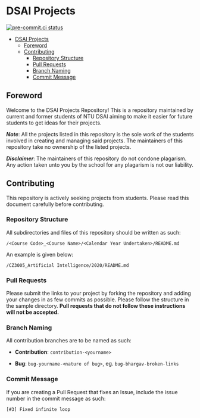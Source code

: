 # DSAI Projects

[![pre-commit.ci status](https://results.pre-commit.ci/badge/github/NTU-DSAI/DSAI-Projects/master.svg)](https://results.pre-commit.ci/latest/github/NTU-DSAI/DSAI-Projects/master)

- [DSAI Projects](#dsai-projects)
  - [Foreword](#foreword)
  - [Contributing](#contributing)
    - [Repository Structure](#repository-structure)
    - [Pull Requests](#pull-requests)
    - [Branch Naming](#branch-naming)
    - [Commit Message](#commit-message)

## Foreword

Welcome to the DSAI Projects Repository! This is a repository maintained by current and former students of NTU DSAI aiming to make it easier for future students to get ideas for their projects.

_**Note**_: All the projects listed in this repository is the sole work of the students involved in creating and managing said projects. The maintainers of this repository take no ownership of the listed projects.

_**Disclaimer**_: The maintainers of this repository do not condone plagarism. Any action taken unto you by the school for any plagarism is not our liability.

## Contributing

This repository is actively seeking projects from students. Please read this document carefully before contributing.

### Repository Structure

All subdirectories and files of this repository should be written as such:

```text
/<Course Code>_<Course Name>/<Calendar Year Undertaken>/README.md
```

An example is given below:

```text
/CZ3005_Artificial Intelligence/2020/README.md
```

### Pull Requests

Please submit the links to your project by forking the repository and adding your changes in as few commits as possible. Please follow the structure in the sample directory. **Pull requests that do not follow these instructions will not be accepted.**

### Branch Naming

All contribution branches are to be named as such:

- **Contribution**: `contribution-<yourname>`

- **Bug**: `bug-yourname-<nature of bug>`, eg. `bug-bhargav-broken-links`

### Commit Message

If you are creating a Pull Request that fixes an Issue, include the issue number in the commit message as such:

```text
[#3] Fixed infinite loop
```
